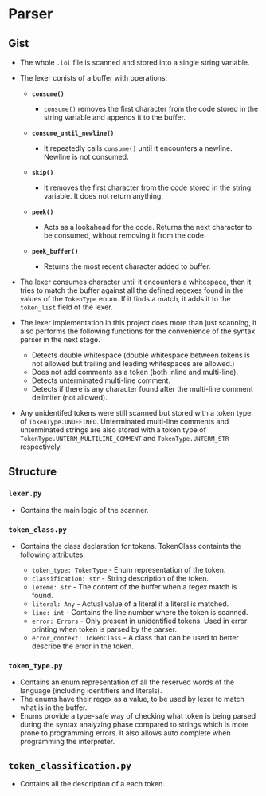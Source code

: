 # Parser

## Gist
- The whole `.lol` file is scanned and stored into a single string variable.
- The lexer conists of a buffer with operations:

    - **`consume()`** 
        - `consume()` removes the first character from the code stored in the string variable and appends it to the buffer.

    - **`consume_until_newline()`**
        - It repeatedly calls `consume()` until it encounters a newline. Newline is not consumed.

    - **`skip()`**
        - It removes the first character from the code stored in the string variable. It does not return anything.

    - **`peek()`**
        - Acts as a lookahead for the code. Returns the next character to be consumed, without removing it from the code.

    - **`peek_buffer()`**
        - Returns the most recent character added to buffer.

- The lexer consumes character until it encounters a whitespace, then it tries to match the buffer against all the defined regexes found in the values of the `TokenType` enum. If it finds a match, it adds it to the `token_list` field of the lexer.

- The lexer implementation in this project does more than just scanning, it also performs the following functions for the convenience of the syntax parser in the next stage.
    - Detects double whitespace (double whitespace between tokens is not allowed but trailing and leading whitespaces are allowed.)
    - Does not add comments as a token (both inline and multi-line).
    - Detects unterminated multi-line comment.
    - Detects if there is any character found after the multi-line comment delimiter (not allowed).

- Any unidentifed tokens were still scanned but stored with a token type of `TokenType.UNDEFINED`. Unterminated multi-line comments and unterminated strings are also stored with a token type of `TokenType.UNTERM_MULTILINE_COMMENT` and `TokenType.UNTERM_STR` respectively.

## Structure

### `lexer.py`

- Contains the main logic of the scanner.

### `token_class.py`

- Contains the class declaration for tokens. TokenClass containts the following attributes:

    - `token_type: TokenType` - Enum representation of the token.
    - `classification: str` - String description of the token.
    - `lexeme: str` - The content of the buffer when a regex match is found.
    - `literal: Any` - Actual value of a literal if a literal is matched.
    - `line: int` - Contains the line number where the token is scanned.
    - `error: Errors` - Only present in unidentified tokens. Used in error printing when token is parsed by the parser.
    - `error_context: TokenClass` - A class that can be used to better describe the error in the token.

### `token_type.py`

- Contains an enum representation of all the reserved words of the language (including identifiers and literals).
- The enums have their regex as a value, to be used by lexer to match what is in the buffer.
- Enums provide a type-safe way of checking what token is being parsed during the syntax analyzing phase compared to strings which is more prone to programming errors. It also allows auto complete when programming the interpreter.

## `token_classification.py`

- Contains all the description of a each token.